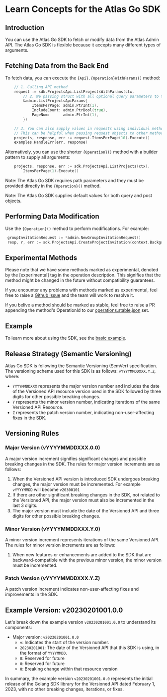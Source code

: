 # Learn Concepts for the Atlas Go SDK

## Introduction

You can use the Atlas Go SDK to fetch or modify data from the Atlas Admin API.
The Atlas Go SDK is flexible because it accepts many different types of arguments.

## Fetching Data from the Back End

To fetch data, you can execute the `{Api}.{Operation}WithParams()` method:

```go 
	// 1. Calling API method
	request := sdk.ProjectsApi.ListProjectsWithParams(ctx,
		// 2. We passing struct with all optional query parameters to the request
		&admin.ListProjectsApiParams{
			ItemsPerPage: admin.PtrInt(1),
			IncludeCount: admin.PtrBool(true),
			PageNum:      admin.PtrInt(1),
		})

	// 3. You can also supply values in requests using individual methods
	// This can be helpful when passing request objects to other methods. 
	projects, response, err := request.ItemsPerPage(10).Execute()
	examples.HandleErr(err, response)
```

Alternatively, you can use the shorter `{Operation}()` method with a builder pattern to supply all arguments:

```go
    projects, response, err := sdk.ProjectsApi.ListProjects(ctx).
	    ItemsPerPage(1).Execute()
```

Note: The Atlas Go SDK requires path parameters and they must be provided directly in the `{Operation}()` method.

Note: The Atlas Go SDK supplies default values for both query and post objects.


## Performing Data Modification

Use the `{Operation}()` method to perform modifications. For example:


```go
 groupInvitationRequest := *admin.NewGroupInvitationRequest() 
 resp, r, err := sdk.ProjectsApi.CreateProjectInvitation(context.Background(), groupId, &groupInvitationRequest).Execute()
```

## Experimental Methods

Please note that we have some methods marked as experimental, denoted by the [experimental] tag in the operation description. 
This signifies that the method might be changed in the future without compatibility guarantees.

If you encounter any problems with methods marked as experimental, feel free to raise a [Github issue](https://github.com/mongodb/atlas-sdk-go/issues/new/choose) and the team will work to resolve it.

If you belive a method should be marked as stable, feel free to raise a PR appending the method's OperationId to our [operations.stable.json](https://github.com/mongodb/atlas-sdk-go/blob/main/tools/transformer/src/operations.stable.json) set.

## Example

To learn more about using the SDK, see the [basic example](https://github.com/mongodb/atlas-sdk-go/blob/main/examples/basic/basic.go).


## Release Strategy (Semantic Versioning)

Atlas Go SDK is following the Semantic Versioning (SemVer) specification. The versioning scheme used for this SDK is as follows: `vYYYYMMDDXXX.Y.Z`, where:

- `YYYYMMDDXXX` represents the major version number and includes the date of the Versioned API resource version used in the SDK followed by three digits for other possible breaking changes.
- `Y` represents the minor version number, indicating iterations of the same Versioned API Resource.
- `Z` represents the patch version number, indicating non-user-affecting fixes in the SDK.

## Versioning Rules

### Major Version (vYYYYMMDDXXX.0.0)

A major version increment signifies significant changes and possible breaking changes in the SDK. The rules for major version increments are as follows:

1. When the Versioned API version is introduced SDK undergoes breaking changes, the major version must be incremented.
For example `vYYYYMMDD` will become `v20300101`
2. If there are other significant breaking changes in the SDK, not related to the Versioned API, the major version must also be incremented in the last 3 digits.
3. The major version must include the date of the Versioned API and three digits for other possible breaking changes.

### Minor Version (vYYYYMMDDXXX.Y.0)

A minor version increment represents iterations of the same Versioned API. The rules for minor version increments are as follows:

1. When new features or enhancements are added to the SDK that are backward-compatible with the previous minor version, the minor version must be incremented.

### Patch Version (vYYYYMMDDXXX.Y.Z)

A patch version increment indicates non-user-affecting fixes and improvements in the SDK. 

## Example Version: v20230201001.0.0

Let's break down the example version `v20230201001.0.0` to understand its components:

- Major version: `v20230201001.0.0`
  - `v`: Indicates the start of the version number.
  - `20230201001`: The date of the Versioned API that this SDK is using, in the format of `YYYYMMDD`.
  - `0`: Reserved for future
  - `0`: Reserved for future
  - `0`: Breaking change within that resource version

In summary, the example version `v20230201001.0.0` represents the initial release of the Golang SDK library for the Versioned API dated February 1, 2023, with no other breaking changes, iterations, or fixes.


